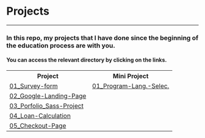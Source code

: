 <h1>Projects</h1>
<hr />
<h3>In this repo, my projects that I have done since the beginning of the education process are with you.</h2>
<h4>You can access the relevant directory by clicking on the links.</h4>

<table>
    <tr>
        <th>Project</th>
        <th>Mini Project</th>
    </tr>
    <tr>
        <td >
          <!-- Satır 1 -->
            <a
      href="https://github.com/muhammedvuslat/Projects/tree/master/01-Survey-form"
      >01_Survey-form</a
    >
        </td>
        <td>
          <a
      href="https://github.com/muhammedvuslat/Projects/tree/master/-Mini%20Projects-/01_Program%20Lang.%20Lister"
      >01_Program-Lang.-Selec.</a
       </td>
    </tr>
    <tr>
        <td>
          <!-- Satır 2 -->
          <a
            href="https://github.com/muhammedvuslat/Projects/tree/master/02_Google-Landing-Page"
            >02_Google-Landing-Page</a
          ></td>
        <td></td>
    </tr>
    <tr>
        <td>
          <!-- Satır 3 -->
            <a
            href="https://github.com/muhammedvuslat/Projects/tree/master/03_Sass-Project"
            >03_Porfolio_Sass-Project</a
          >
        </td>
        <td></td>
    </tr>
    <tr>
        <td>
          <!-- Satır 4 -->
            <a
            href="https://github.com/muhammedvuslat/Projects/tree/master/04_Loan-Calculation"
            >04_Loan-Calculation</a
          >
        </td>
        <td></td>
    </tr>
    <tr>
        <td>
          <!-- Satır 5 -->
            <a
            href="https://github.com/muhammedvuslat/Projects/tree/master/05_Checkout-Page"
            >05_Checkout-Page</a
          >
        </td>
        <td></td>
    </tr>
            
</table>
